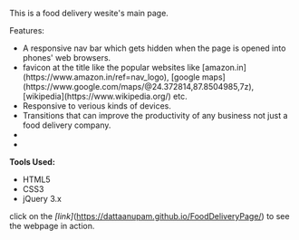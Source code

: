 This is a food delivery wesite's main page. 

Features:

<ul>
    <li>A responsive nav bar which gets hidden when the page is opened into phones' web browsers.</li>
    <li>favicon at the title like the popular websites like [amazon.in](https://www.amazon.in/ref=nav_logo), [google maps](https://www.google.com/maps/@24.372814,87.8504985,7z), [wikipedia](https://www.wikipedia.org/) etc.</li>
    <li>Responsive to verious kinds of devices.</li>
    <li>Transitions that can improve the productivity of any business not just a food delivery company.</li>
    <li></li>
    <li></li>
</ul>

**Tools Used:**

<ul>
    <li>HTML5</li>
    <li>CSS3</li>
    <li>jQuery 3.x</li>
</ul>

click on the *[link]*(https://dattaanupam.github.io/FoodDeliveryPage/) to see the webpage in action.